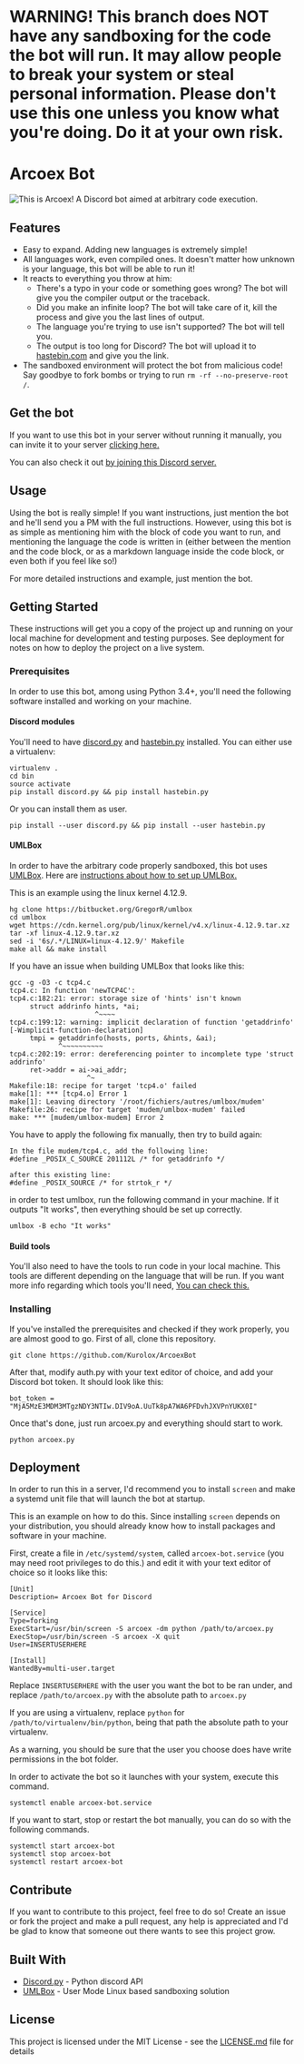 # WARNING! This branch does NOT have any sandboxing for the code the bot will run. It may allow people to break your system or steal personal information. Please don't use this one unless you know what you're doing. Do it at your own risk.


# Arcoex Bot
![This is Arcoex!](http://i.imgur.com/oDU2O89.png)
A Discord bot aimed at arbitrary code execution.

## Features

- Easy to expand. Adding new languages is extremely simple!
- All languages work, even compiled ones. It doesn't matter how unknown is your language, this bot will be able to run it!
- It reacts to everything you throw at him:
  - There's a typo in your code or something goes wrong? The bot will give you the compiler output or the traceback.
  - Did you make an infinite loop? The bot will take care of it, kill the process and give you the last lines of output.
  - The language you're trying to use isn't supported? The bot will tell you.
  - The output is too long for Discord? The bot will upload it to [hastebin.com](https://hastebin.com) and give you the link.
- The sandboxed environment will protect the bot from malicious code! Say goodbye to fork bombs or trying to run `rm -rf --no-preserve-root /`.

## Get the bot

If you want to use this bot in your server without running it manually, you can invite it to your server [clicking here.](https://discordapp.com/oauth2/authorize?client_id=350327901788569612&scope=bot&permissions=0)

You can also check it out [by joining this Discord server.](https://discord.gg/V6xK9Tx)

## Usage

Using the bot is really simple! If you want instructions, just mention the bot and he'll send you a PM with the full instructions. However, using this bot is as simple as mentioning him with the block of code you want to run, and mentioning the language the code is written in (either between the mention and the code block, or as a markdown language inside the code block, or even both if you feel like so!)

For more detailed instructions and example, just mention the bot.

## Getting Started

These instructions will get you a copy of the project up and running on your local machine for development and testing purposes. See deployment for notes on how to deploy the project on a live system.

### Prerequisites

In order to use this bot, among using Python 3.4+, you'll need the following software installed and working on your machine.

#### Discord modules

You'll need to have [discord.py](https://github.com/Rapptz/discord.py) and [hastebin.py](https://github.com/LyricLy/hastebin.py) installed. You can either use a virtualenv:
```
virtualenv .
cd bin
source activate
pip install discord.py && pip install hastebin.py
```

Or you can install them as user.
```
pip install --user discord.py && pip install --user hastebin.py
```

#### UMLBox

In order to have the arbitrary code properly sandboxed, this bot uses [UMLBox](https://bitbucket.org/GregorR/umlbox/wiki/Home). Here are [instructions about how to set up UMLBox.](https://bitbucket.org/GregorR/umlbox/src/73e732639635228f3eef6ddd8738d6947ed9837d/README?at=default&fileviewer=file-view-default)

This is an example using the linux kernel 4.12.9.
```
hg clone https://bitbucket.org/GregorR/umlbox
cd umlbox
wget https://cdn.kernel.org/pub/linux/kernel/v4.x/linux-4.12.9.tar.xz
tar -xf linux-4.12.9.tar.xz
sed -i '6s/.*/LINUX=linux-4.12.9/' Makefile
make all && make install
```

If you have an issue when building UMLBox that looks like this:
```
gcc -g -O3 -c tcp4.c
tcp4.c: In function 'newTCP4C':
tcp4.c:182:21: error: storage size of 'hints' isn't known
     struct addrinfo hints, *ai;
                     ^~~~~
tcp4.c:199:12: warning: implicit declaration of function 'getaddrinfo' [-Wimplicit-function-declaration]
     tmpi = getaddrinfo(hosts, ports, &hints, &ai);
            ^~~~~~~~~~~
tcp4.c:202:19: error: dereferencing pointer to incomplete type 'struct addrinfo'
     ret->addr = ai->ai_addr;
                   ^~
Makefile:18: recipe for target 'tcp4.o' failed
make[1]: *** [tcp4.o] Error 1
make[1]: Leaving directory '/root/fichiers/autres/umlbox/mudem'
Makefile:26: recipe for target 'mudem/umlbox-mudem' failed
make: *** [mudem/umlbox-mudem] Error 2
```

You have to apply the following fix manually, then try to build again:
```
In the file mudem/tcp4.c, add the following line:   
#define _POSIX_C_SOURCE 201112L /* for getaddrinfo */   

after this existing line:
#define _POSIX_SOURCE /* for strtok_r */
```

in order to test umlbox, run the following command in your machine. If it outputs "It works", then everything should be set up correctly.
```
umlbox -B echo "It works"
```

#### Build tools

You'll also need to have the tools to run code in your local machine. This tools are different depending on the language that will be run. If you want more info regarding which tools you'll need, [You can check this.](languages)

### Installing

If you've installed the prerequisites and checked if they work properly, you are almost good to go. First of all, clone this repository.
```
git clone https://github.com/Kurolox/ArcoexBot
```

After that, modify auth.py with your text editor of choice, and add your Discord bot token. It should look like this:
```
bot_token = "MjA5MzE3MDM3MTgzNDY3NTIw.DIV9oA.UuTk8pA7WA6PFDvhJXVPnYUKX0I"
```

Once that's done, just run arcoex.py and everything should start to work.
```
python arcoex.py
```

## Deployment

In order to run this in a server, I'd recommend you to install `screen` and make a systemd unit file that will launch the bot at startup.

This is an example on how to do this. Since installing `screen` depends on your distribution, you should already know how to install packages and software in your machine.

First, create a file in `/etc/systemd/system`, called `arcoex-bot.service` (you may need root privileges to do this.) and edit it with your text editor of choice so it looks like this:
```
[Unit]
Description= Arcoex Bot for Discord

[Service]
Type=forking
ExecStart=/usr/bin/screen -S arcoex -dm python /path/to/arcoex.py
ExecStop=/usr/bin/screen -S arcoex -X quit
User=INSERTUSERHERE

[Install]
WantedBy=multi-user.target
```
Replace `INSERTUSERHERE` with the user you want the bot to be ran under, and replace `/path/to/arcoex.py` with the absolute path to `arcoex.py`

If you are using a virtualenv, replace `python` for `/path/to/virtualenv/bin/python`, being that path the absolute path to your virtualenv.

As a warning, you should be sure that the user you choose does have write permissions in the bot folder.

In order to activate the bot so it launches with your system, execute this command.
```
systemctl enable arcoex-bot.service
```

If you want to start, stop or restart the bot manually, you can do so with the following commands.
```
systemctl start arcoex-bot
systemctl stop arcoex-bot
systemctl restart arcoex-bot
```

## Contribute

If you want to contribute to this project, feel free to do so! Create an issue or fork the project and make a pull request, any help is appreciated and I'd be glad to know that someone out there wants to see this project grow.

## Built With

* [Discord.py](http://discordpy.readthedocs.io/en/latest/api.html) - Python discord API
* [UMLBox](https://bitbucket.org/GregorR/umlbox/wiki/Home) - User Mode Linux based sandboxing solution

## License

This project is licensed under the MIT License - see the [LICENSE.md](LICENSE.md) file for details

